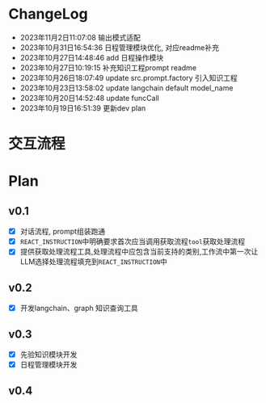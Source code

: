 # ChangeLog
- 2023年11月2日11:07:08 输出模式适配
- 2023年10月31日16:54:36 日程管理模块优化, 对应readme补充
- 2023年10月27日14:48:46 add 日程操作模块
- 2023年10月27日10:19:15 补充知识工程prompt readme
- 2023年10月26日18:07:49 update src.prompt.factory 引入知识工程
- 2023年10月23日13:58:02 update langchain default model_name
- 2023年10月20日14:52:48 update funcCall
- 2023年10月19日16:51:39 更新dev plan

# 交互流程

# Plan
## v0.1
- [x] 对话流程, prompt组装跑通
- [x] `REACT_INSTRUCTION`中明确要求首次应当调用获取流程`tool`获取处理流程
- [x] 提供获取处理流程工具,处理流程中应包含当前支持的类别,工作流中第一次让LLM选择处理流程填充到`REACT_INSTRUCTION`中
## v0.2
- [x] 开发langchain、graph 知识查询工具
## v0.3
- [x] 先验知识模块开发
- [x] 日程管理模块开发
## v0.4